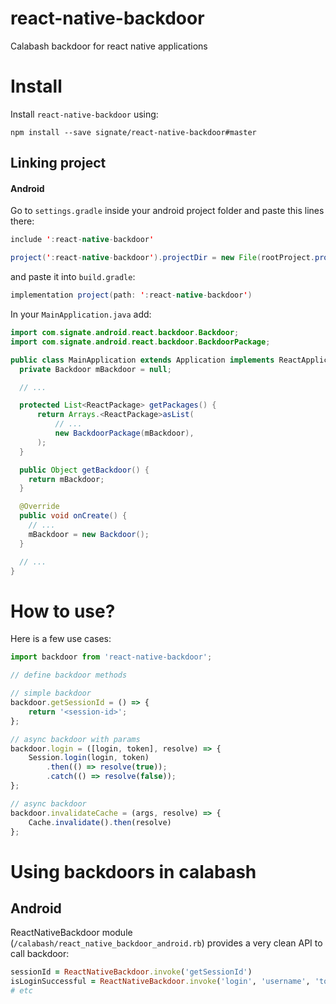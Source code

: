 # react-native-backdoor

Calabash backdoor for react native applications

# Install

Install `react-native-backdoor` using:

``npm install --save signate/react-native-backdoor#master``

## Linking project

#### Android

Go to `settings.gradle` inside your android project folder and paste this lines there:

```java
include ':react-native-backdoor'

project(':react-native-backdoor').projectDir = new File(rootProject.projectDir, '../node_modules/react-native-backdoor/android')
```

and paste it into `build.gradle`:

```java
implementation project(path: ':react-native-backdoor')
```

In your `MainApplication.java` add:
```java
import com.signate.android.react.backdoor.Backdoor;
import com.signate.android.react.backdoor.BackdoorPackage;

public class MainApplication extends Application implements ReactApplication {
  private Backdoor mBackdoor = null;

  // ...

  protected List<ReactPackage> getPackages() {
      return Arrays.<ReactPackage>asList(
		  // ...
          new BackdoorPackage(mBackdoor),
      );
  }

  public Object getBackdoor() {
    return mBackdoor;
  }

  @Override
  public void onCreate() {
	// ...
    mBackdoor = new Backdoor();
  }

  // ...
}
```

# How to use?

Here is a few use cases:

```javascript
import backdoor from 'react-native-backdoor';

// define backdoor methods

// simple backdoor
backdoor.getSessionId = () => {
	return '<session-id>';
};

// async backdoor with params
backdoor.login = ([login, token], resolve) => {
	Session.login(login, token)
    	.then(() => resolve(true));
        .catch(() => resolve(false));
};

// async backdoor
backdoor.invalidateCache = (args, resolve) => {
	Cache.invalidate().then(resolve)
};
```

# Using backdoors in calabash

## Android

ReactNativeBackdoor module (`/calabash/react_native_backdoor_android.rb`) provides a very clean API to call backdoor:

```ruby
sessionId = ReactNativeBackdoor.invoke('getSessionId')
isLoginSuccessful = ReactNativeBackdoor.invoke('login', 'username', 'token');
# etc
```
